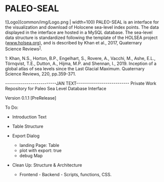 # PALEO-SEAL
![Logo](common/img/Logo.png | width=100)
PALEO-SEAL is an interface for the visualization and download of Holocene sea-level index points. The data displayed in the interface are hosted in a MySQL database. The sea-level data structure is standardized following the template of the HOLSEA project (www.holsea.org), and is described by Khan et al., 2017, Quaternary Science Reviews<sup>[1](#Khan2017)</sup>.








<a name="Khan2017">1</a>: Khan, N.S., Horton, B.P., Engelhart, S., Rovere, A., Vacchi, M., Ashe, E.L., Törnqvist, T.E., Dutton, A., Hijma, M.P. and Shennan, I., 2019. Inception of a global atlas of sea levels since the Last Glacial Maximum. Quaternary Science Reviews, 220, pp.359-371.


--------------------------JAN TEXT---------------------------
Private Work Repository for Paleo Sea Level Database Interface

Version 0.1.1 [PreRelease]

To Do:
* Introduction Text	
* Table Structure
* Export Dialog
	* landing Page: Table
	* plot with export: true
	* debug Map
	
* Clean Up: Structure & Architecture
	* Frontend - Backend - Scripts, functions, CSS.
